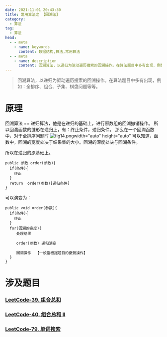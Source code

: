 ```yaml
---
date: 2021-11-01 20:43:30
title: 常用算法之 【回溯法】
category: 
  - 算法
tag:
  - 算法
head:
  - - meta
    - name: keywords
      content: 数据结构,算法,常用算法
  - - meta
    - name: description
      content: 回溯算法，以递归为驱动遍历搜索的回溯操作。在算法题目中多有出现，例如：全排序、组合、子集、棋盘问题等等。
---
```

> 回溯算法，以递归为驱动遍历搜索的回溯操作。在算法题目中多有出现，例如：全排序、组合、子集、棋盘问题等等。

# 原理
回溯算法 == 递归算法，他是在递归的基础上，进行原数组的回溯撤销操作。
所以回溯函数的雏形在递归上，有：终止条件，递归条件。
那么在一个回溯函数中，对于全排序问题时
![fig14.png](https://www.leyuna.xyz/image/2021-11-01/fig14.png)width="auto" height="auto"
可以知道，函数中，回溯的宽度处决于结果集的大小。回溯的深度处决与回溯条件。

所以在递归的原基础上。
```
public 参数 order(参数){
  if(条件){
    终止
  }
  return  order(参数)[递归条件]
}
```
可以演变为：
```
public void order(参数){
  if(条件){
    终止
  }
  for(回溯的宽度){
     处理结果
     
     order(参数) 递归演变

     回溯操作  【一般指根据题目的撤销操作】
  }
}
```

# 涉及题目
### [LeetCode-39. 组合总和](https://leyuna.xyz/#/blog?blogId=65)
### [LeetCode-40. 组合总和 II](https://leyuna.xyz/#/blog?blogId=66)
### [LeetCode-79. 单词搜索](https://leyuna.xyz/#/blog?blogId=67)
